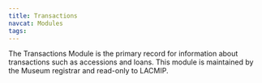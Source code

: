 ```yaml
---
title: Transactions
navcat: Modules
tags:
---
```

The Transactions Module is the primary record for information about transactions such as accessions and loans. This module is maintained by the Museum registrar and read-only to LACMIP.
